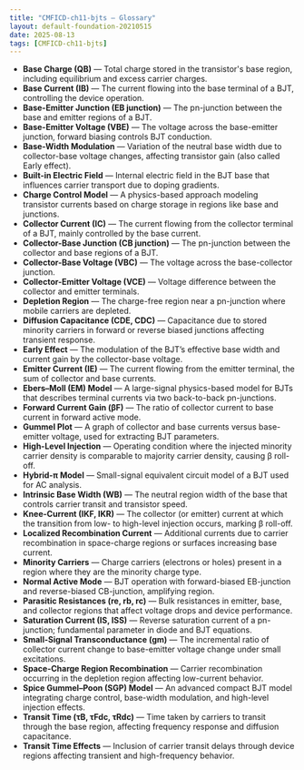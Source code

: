 ```yaml
---
title: "CMFICD-ch11-bjts — Glossary"
layout: default-foundation-20210515
date: 2025-08-13
tags: [CMFICD-ch11-bjts]
---
```


- **Base Charge (QB)** — Total charge stored in the transistor's base region, including equilibrium and excess carrier charges.  
- **Base Current (IB)** — The current flowing into the base terminal of a BJT, controlling the device operation.  
- **Base-Emitter Junction (EB junction)** — The pn-junction between the base and emitter regions of a BJT.  
- **Base-Emitter Voltage (VBE)** — The voltage across the base-emitter junction, forward biasing controls BJT conduction.  
- **Base-Width Modulation** — Variation of the neutral base width due to collector-base voltage changes, affecting transistor gain (also called Early effect).  
- **Built-in Electric Field** — Internal electric field in the BJT base that influences carrier transport due to doping gradients.  
- **Charge Control Model** — A physics-based approach modeling transistor currents based on charge storage in regions like base and junctions.  
- **Collector Current (IC)** — The current flowing from the collector terminal of a BJT, mainly controlled by the base current.  
- **Collector-Base Junction (CB junction)** — The pn-junction between the collector and base regions of a BJT.  
- **Collector-Base Voltage (VBC)** — The voltage across the base-collector junction.  
- **Collector-Emitter Voltage (VCE)** — Voltage difference between the collector and emitter terminals.  
- **Depletion Region** — The charge-free region near a pn-junction where mobile carriers are depleted.  
- **Diffusion Capacitance (CDE, CDC)** — Capacitance due to stored minority carriers in forward or reverse biased junctions affecting transient response.  
- **Early Effect** — The modulation of the BJT’s effective base width and current gain by the collector-base voltage.  
- **Emitter Current (IE)** — The current flowing from the emitter terminal, the sum of collector and base currents.  
- **Ebers–Moll (EM) Model** — A large-signal physics-based model for BJTs that describes terminal currents via two back-to-back pn-junctions.  
- **Forward Current Gain (βF)** — The ratio of collector current to base current in forward active mode.  
- **Gummel Plot** — A graph of collector and base currents versus base-emitter voltage, used for extracting BJT parameters.  
- **High-Level Injection** — Operating condition where the injected minority carrier density is comparable to majority carrier density, causing β roll-off.  
- **Hybrid-π Model** — Small-signal equivalent circuit model of a BJT used for AC analysis.  
- **Intrinsic Base Width (WB)** — The neutral region width of the base that controls carrier transit and transistor speed.  
- **Knee-Current (IKF, IKR)** — The collector (or emitter) current at which the transition from low- to high-level injection occurs, marking β roll-off.  
- **Localized Recombination Current** — Additional currents due to carrier recombination in space-charge regions or surfaces increasing base current.  
- **Minority Carriers** — Charge carriers (electrons or holes) present in a region where they are the minority charge type.  
- **Normal Active Mode** — BJT operation with forward-biased EB-junction and reverse-biased CB-junction, amplifying region.  
- **Parasitic Resistances (re, rb, rc)** — Bulk resistances in emitter, base, and collector regions that affect voltage drops and device performance.  
- **Saturation Current (IS, ISS)** — Reverse saturation current of a pn-junction; fundamental parameter in diode and BJT equations.  
- **Small-Signal Transconductance (gm)** — The incremental ratio of collector current change to base-emitter voltage change under small excitations.  
- **Space-Charge Region Recombination** — Carrier recombination occurring in the depletion region affecting low-current behavior.  
- **Spice Gummel–Poon (SGP) Model** — An advanced compact BJT model integrating charge control, base-width modulation, and high-level injection effects.  
- **Transit Time (τB, τFdc, τRdc)** — Time taken by carriers to transit through the base region, affecting frequency response and diffusion capacitance.  
- **Transit Time Effects** — Inclusion of carrier transit delays through device regions affecting transient and high-frequency behavior.
